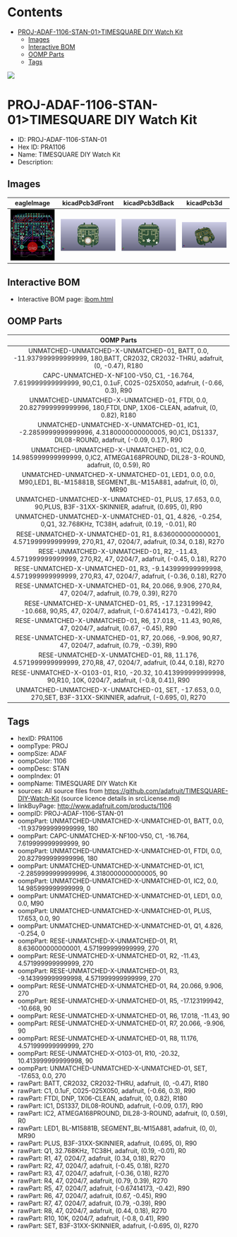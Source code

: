 



Contents
========

* [PROJ-ADAF-1106-STAN-01>TIMESQUARE DIY Watch Kit](#proj-adaf-1106-stan-01timesquare-diy-watch-kit)
	* [Images](#images)
	* [Interactive BOM](#interactive-bom)
	* [OOMP Parts](#oomp-parts)
	* [Tags](#tags)
  
![][im]
# PROJ-ADAF-1106-STAN-01>TIMESQUARE DIY Watch Kit

- ID: PROJ-ADAF-1106-STAN-01
- Hex ID: PRA1106
- Name: TIMESQUARE DIY Watch Kit
- Description: 

## Images
  
  

|eagleImage|kicadPcb3dFront|kicadPcb3dBack|kicadPcb3d|
| :---: | :---: | :---: | :---: |
|[![eagleImage](eagleImage_140.png)](eagleImage_600.png)|[![kicadPcb3dFront](kicadPcb3dFront_140.png)](kicadPcb3dFront_600.png)|[![kicadPcb3dBack](kicadPcb3dBack_140.png)](kicadPcb3dBack_600.png)|[![kicadPcb3d](kicadPcb3d_140.png)](kicadPcb3d_600.png)|

## Interactive BOM

- Interactive BOM page: [ibom.html](kicad/bom/ibom.html)

## OOMP Parts
  

|OOMP Parts|
| :---: |
|UNMATCHED-UNMATCHED-X-UNMATCHED-01, BATT, 0.0, -11.937999999999999, 180,BATT, CR2032, CR2032-THRU, adafruit, (0, -0.47), R180|
|CAPC-UNMATCHED-X-NF100-V50, C1, -16.764, 7.619999999999999, 90,C1, 0.1uF, C025-025X050, adafruit, (-0.66, 0.3), R90|
|UNMATCHED-UNMATCHED-X-UNMATCHED-01, FTDI, 0.0, 20.827999999999996, 180,FTDI, DNP, 1X06-CLEAN, adafruit, (0, 0.82), R180|
|UNMATCHED-UNMATCHED-X-UNMATCHED-01, IC1, -2.2859999999999996, 4.3180000000000005, 90,IC1, DS1337, DIL08-ROUND, adafruit, (-0.09, 0.17), R90|
|UNMATCHED-UNMATCHED-X-UNMATCHED-01, IC2, 0.0, 14.985999999999999, 0,IC2, ATMEGA168PROUND, DIL28-3-ROUND, adafruit, (0, 0.59), R0|
|UNMATCHED-UNMATCHED-X-UNMATCHED-01, LED1, 0.0, 0.0, M90,LED1, BL-M15881B, SEGMENT_BL-M15A881, adafruit, (0, 0), MR90|
|UNMATCHED-UNMATCHED-X-UNMATCHED-01, PLUS, 17.653, 0.0, 90,PLUS, B3F-31XX-SKINNIER, adafruit, (0.695, 0), R90|
|UNMATCHED-UNMATCHED-X-UNMATCHED-01, Q1, 4.826, -0.254, 0,Q1, 32.768KHz, TC38H, adafruit, (0.19, -0.01), R0|
|RESE-UNMATCHED-X-UNMATCHED-01, R1, 8.636000000000001, 4.571999999999999, 270,R1, 47, 0204/7, adafruit, (0.34, 0.18), R270|
|RESE-UNMATCHED-X-UNMATCHED-01, R2, -11.43, 4.571999999999999, 270,R2, 47, 0204/7, adafruit, (-0.45, 0.18), R270|
|RESE-UNMATCHED-X-UNMATCHED-01, R3, -9.143999999999998, 4.571999999999999, 270,R3, 47, 0204/7, adafruit, (-0.36, 0.18), R270|
|RESE-UNMATCHED-X-UNMATCHED-01, R4, 20.066, 9.906, 270,R4, 47, 0204/7, adafruit, (0.79, 0.39), R270|
|RESE-UNMATCHED-X-UNMATCHED-01, R5, -17.123199942, -10.668, 90,R5, 47, 0204/7, adafruit, (-0.67414173, -0.42), R90|
|RESE-UNMATCHED-X-UNMATCHED-01, R6, 17.018, -11.43, 90,R6, 47, 0204/7, adafruit, (0.67, -0.45), R90|
|RESE-UNMATCHED-X-UNMATCHED-01, R7, 20.066, -9.906, 90,R7, 47, 0204/7, adafruit, (0.79, -0.39), R90|
|RESE-UNMATCHED-X-UNMATCHED-01, R8, 11.176, 4.571999999999999, 270,R8, 47, 0204/7, adafruit, (0.44, 0.18), R270|
|RESE-UNMATCHED-X-O103-01, R10, -20.32, 10.413999999999998, 90,R10, 10K, 0204/7, adafruit, (-0.8, 0.41), R90|
|UNMATCHED-UNMATCHED-X-UNMATCHED-01, SET, -17.653, 0.0, 270,SET, B3F-31XX-SKINNIER, adafruit, (-0.695, 0), R270|

## Tags

- hexID: PRA1106
- oompType: PROJ
- oompSize: ADAF
- oompColor: 1106
- oompDesc: STAN
- oompIndex: 01
- oompName: TIMESQUARE DIY Watch Kit
- sources: All source files from https://github.com/adafruit/TIMESQUARE-DIY-Watch-Kit (source licence details in srcLicense.md)
- linkBuyPage: http://www.adafruit.com/products/1106
- oompID: PROJ-ADAF-1106-STAN-01
- oompPart: UNMATCHED-UNMATCHED-X-UNMATCHED-01, BATT, 0.0, -11.937999999999999, 180
- oompPart: CAPC-UNMATCHED-X-NF100-V50, C1, -16.764, 7.619999999999999, 90
- oompPart: UNMATCHED-UNMATCHED-X-UNMATCHED-01, FTDI, 0.0, 20.827999999999996, 180
- oompPart: UNMATCHED-UNMATCHED-X-UNMATCHED-01, IC1, -2.2859999999999996, 4.3180000000000005, 90
- oompPart: UNMATCHED-UNMATCHED-X-UNMATCHED-01, IC2, 0.0, 14.985999999999999, 0
- oompPart: UNMATCHED-UNMATCHED-X-UNMATCHED-01, LED1, 0.0, 0.0, M90
- oompPart: UNMATCHED-UNMATCHED-X-UNMATCHED-01, PLUS, 17.653, 0.0, 90
- oompPart: UNMATCHED-UNMATCHED-X-UNMATCHED-01, Q1, 4.826, -0.254, 0
- oompPart: RESE-UNMATCHED-X-UNMATCHED-01, R1, 8.636000000000001, 4.571999999999999, 270
- oompPart: RESE-UNMATCHED-X-UNMATCHED-01, R2, -11.43, 4.571999999999999, 270
- oompPart: RESE-UNMATCHED-X-UNMATCHED-01, R3, -9.143999999999998, 4.571999999999999, 270
- oompPart: RESE-UNMATCHED-X-UNMATCHED-01, R4, 20.066, 9.906, 270
- oompPart: RESE-UNMATCHED-X-UNMATCHED-01, R5, -17.123199942, -10.668, 90
- oompPart: RESE-UNMATCHED-X-UNMATCHED-01, R6, 17.018, -11.43, 90
- oompPart: RESE-UNMATCHED-X-UNMATCHED-01, R7, 20.066, -9.906, 90
- oompPart: RESE-UNMATCHED-X-UNMATCHED-01, R8, 11.176, 4.571999999999999, 270
- oompPart: RESE-UNMATCHED-X-O103-01, R10, -20.32, 10.413999999999998, 90
- oompPart: UNMATCHED-UNMATCHED-X-UNMATCHED-01, SET, -17.653, 0.0, 270
- rawPart: BATT, CR2032, CR2032-THRU, adafruit, (0, -0.47), R180
- rawPart: C1, 0.1uF, C025-025X050, adafruit, (-0.66, 0.3), R90
- rawPart: FTDI, DNP, 1X06-CLEAN, adafruit, (0, 0.82), R180
- rawPart: IC1, DS1337, DIL08-ROUND, adafruit, (-0.09, 0.17), R90
- rawPart: IC2, ATMEGA168PROUND, DIL28-3-ROUND, adafruit, (0, 0.59), R0
- rawPart: LED1, BL-M15881B, SEGMENT_BL-M15A881, adafruit, (0, 0), MR90
- rawPart: PLUS, B3F-31XX-SKINNIER, adafruit, (0.695, 0), R90
- rawPart: Q1, 32.768KHz, TC38H, adafruit, (0.19, -0.01), R0
- rawPart: R1, 47, 0204/7, adafruit, (0.34, 0.18), R270
- rawPart: R2, 47, 0204/7, adafruit, (-0.45, 0.18), R270
- rawPart: R3, 47, 0204/7, adafruit, (-0.36, 0.18), R270
- rawPart: R4, 47, 0204/7, adafruit, (0.79, 0.39), R270
- rawPart: R5, 47, 0204/7, adafruit, (-0.67414173, -0.42), R90
- rawPart: R6, 47, 0204/7, adafruit, (0.67, -0.45), R90
- rawPart: R7, 47, 0204/7, adafruit, (0.79, -0.39), R90
- rawPart: R8, 47, 0204/7, adafruit, (0.44, 0.18), R270
- rawPart: R10, 10K, 0204/7, adafruit, (-0.8, 0.41), R90
- rawPart: SET, B3F-31XX-SKINNIER, adafruit, (-0.695, 0), R270



[im]: kicadPcb3d_450.png
